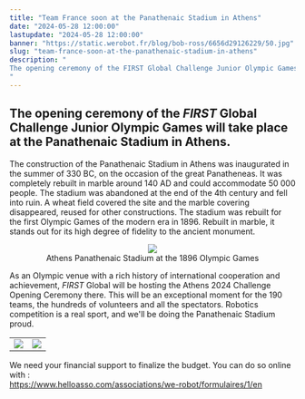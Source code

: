 ```yaml
---
title: "Team France soon at the Panathenaic Stadium in Athens"
date: "2024-05-28 12:00:00"
lastupdate: "2024-05-28 12:00:00"
banner: "https://static.werobot.fr/blog/bob-ross/6656d29126229/50.jpg"
slug: "team-france-soon-at-the-panathenaic-stadium-in-athens"
description: " 
The opening ceremony of the FIRST Global Challenge Junior Olympic Games will take place at the Panathenaic Stadium in Athens.
"
---
```

## The opening ceremony of the <i>FIRST</i> Global Challenge Junior Olympic Games will take place at the Panathenaic Stadium in Athens.

The construction of the Panathenaic Stadium in Athens was inaugurated in the summer of 330 BC, on the occasion of the great Panatheneas. It was completely rebuilt in marble around 140 AD and could accommodate 50 000 people. The stadium was abandoned at the end of the 4th century and fell into ruin. A wheat field covered the site and the marble covering disappeared, reused for other constructions.
The stadium was rebuilt for the first Olympic Games of the modern era in 1896. Rebuilt in marble, it stands out for its high degree of fidelity to the ancient monument.


<center>
<figure>
<img src="https://static.werobot.fr/blog/bob-ross/6656d28f87bca/50.jpg">
<figcaption>Athens Panathenaic Stadium at the 1896 Olympic Games</figcaption>
</figure>
</center>


As an Olympic venue with a rich history of international cooperation and achievement, <i>FIRST</i> Global will be hosting the Athens 2024 Challenge Opening Ceremony there. This will be an exceptional moment for the 190 teams, the hundreds of volunteers and all the spectators. Robotics competition is a real sport, and we'll be doing the Panathenaic Stadium proud.


<center>
    <table>
        <tr>
            <td><img src="https://static.werobot.fr/blog/bob-ross/6656d29035a59/50.jpg"></td>
            <td><img src="https://static.werobot.fr/blog/bob-ross/6656d290d45bc/50.jpg"></td>
	</tr>
    </table>
</center>


We need your financial support to finalize the budget. You can do so online with : <br>
https://www.helloasso.com/associations/we-robot/formulaires/1/en
    